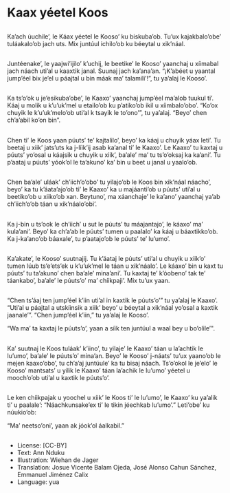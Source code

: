 # Kaax yéetel Koos

##
Ka’ach úuchile’, le Káax yéetel le Kooso’ ku biskuba’ob. Tu’ux kajakbalo’obe’ tuláakalo’ob jach uts. Mix juntúul ichilo’ob ku béeytal u xik’náal.

##
Juntéenake’, le yaajwi’ijilo’ k’uchij, le beetike’ le Kooso’ yaanchaj u xíimabal jach náach uti’al u kaaxtik janal. Suunaj jach ka’ana’an. “¡K’abéet u yaantal jump’éel bix je’el u páajtal u bin máak ma’ talamili’!”, tu ya’alaj le Kooso’.

##
Ka ts’o’ok u je’esikuba’obe’, le Kaaxo’ yaanchaj jump’éel ma’alob tuukul ti’. Káaj u molik u k’u’uk’mel u etailo’ob ku p’atiko’ob ikil u xíimbalo’obo’. “Ko’ox chuyik le k’u’uk’melo’ob uti’al k tsayik le to’ono’”, tu ya’alaj. “Beyo’ chen ch’a’abil ko’on bin”.

##
Chen ti’ le Koos yaan púuts’ te’ kajtalilo’, beyo’ ka káaj u chuyik yáax leti’. Tu beetaj u xiik’ jats’uts ka j-líik’ij asab ka’anal ti’ le Kaaxo’. Le Kaaxo’ tu kaxtaj u púuts’ yo’osal u káajsik u chuyik u xiik’, ba’ale’ ma’ tu ts’o’oksaj ka ka’ani’. Tu p’aataj u púuts’ yóok’ol le ta’akuno’ ka’ bin u beet u janal u yaalo’ob.

##
Chen ba’ale’ uláak’ ch’iich’o’obo’ tu yilajo’ob le Koos bin xik’náal náacho’, beyo’ ka tu k’áata’ajo’ob ti’ le Kaaxo’ ka u majáanti’ob u púuts’ uti’al u beetiko’ob u xiiko’ob xan. Beytuno’, ma xáanchaje’ le ka’ano’ yaanchaj ya’ab ch’íich’o’ob táan u xik’náalo’obi’.

##
Ka j-bin u ts’ook le ch’íich’ u sut le púuts’ tu máajantajo’, le káaxo’ ma’ kula’ani’. Beyo’ ka ch’a’ab le púuts’ tumen u paalalo’ ka káaj u báaxtikko’ob. Ka j-ka’ano’ob báaxale’, tu p’aatajo’ob le púuts’ te’ lu’umo’.

##
Ka’akate’, le Kooso’ suutnajij. Tu k’áataj le púuts’ uti’al u chuyik u xiik’o’ tumen lúub ts’e’ets’ek u k’u’uk’mel le táan u xik’náalo’. Le káaxo’ bin u kaxt tu púuts’ tu ta’akuno’ chen ba’ale’ mina’ani’. Tu kaxtaj te’ k’óobeno’ tak te’ táankabo’, ba’ale’ le púuts’o’ ma’ chíikpaji’. Mix tu’ux yaan.

##
“Chen ts’áaj ten jump’éel k’iin uti’al in kaxtik le púuts’o’” tu ya’alaj le Kaaxo’. “Uti’al u páajtal a utskíinsik a xiik’ beyo’ u béeytal a xik’náal yo’osal a kaxtik jaanale’”. “Chen jump’éel k’iin,” tu ya’alaj le Kooso’.

“Wa ma’ ta kaxtaj le púuts’o’, yaan a síik ten juntúul a waal bey u bo’olile’".

##
Ka’ suutnaj le Koos tuláak’ k’iino’, tu yilaje’ le Kaaxo’ táan u la’achtik le lu’umo’, ba’ale’ le púuts’o’ mina’an. Beyo’ le Kooso’ j-náats’ tu’ux yaano’ob le mejen kaaxo’obo’, tu ch’a’aj juntúule’ ka tu bisaj náach. Ts’o’okol le je’elo’ le Kooso’ mantsats’ u yilik le Kaaxo’ táan la’achik le lu’umo’ yéetel u mooch’o’ob uti’al u kaxtik le púuts’o’.

##
Le ken chíikpajak u yoochel u xiik’ le Koos ti’ le lu’umo’, le Kaaxo’ ku ya’alik ti’ u paalale’: “Náachkunsake’ex ti’ le tikin jéechkab lu’umo’.” Leti’obe’ ku núukio’ob:

“Ma’ neetso’oni’, yaan ak jóok’ol áalkabil.”

##
* License: [CC-BY]
* Text: Ann Nduku
* Illustration: Wiehan de Jager
* Translation: Josue Vicente Balam Ojeda, José Alonso Cahun Sánchez, Emmanuel Jiménez Calix
* Language: yua
